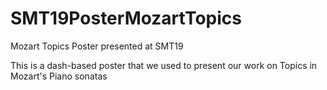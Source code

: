 # SMT19PosterMozartTopics
Mozart Topics Poster presented at SMT19

This is a dash-based poster that we used to present our work on Topics in Mozart's Piano sonatas
